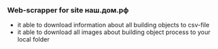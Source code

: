 ### Web-scrapper for site наш.дом.рф
- it able to download information about all building objects to csv-file
- it able to download all images about building object process to your local folder